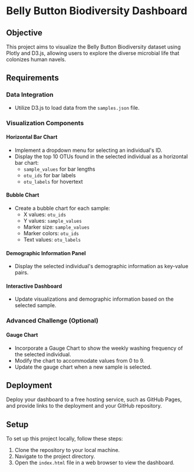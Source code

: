 # Belly Button Biodiversity Dashboard

## Objective

This project aims to visualize the Belly Button Biodiversity dataset using Plotly and D3.js, allowing users to explore the diverse microbial life that colonizes human navels.

## Requirements

### Data Integration

- Utilize D3.js to load data from the `samples.json` file.

### Visualization Components

#### Horizontal Bar Chart

- Implement a dropdown menu for selecting an individual's ID.
- Display the top 10 OTUs found in the selected individual as a horizontal bar chart:
  - `sample_values` for bar lengths
  - `otu_ids` for bar labels
  - `otu_labels` for hovertext

#### Bubble Chart

- Create a bubble chart for each sample:
  - X values: `otu_ids`
  - Y values: `sample_values`
  - Marker size: `sample_values`
  - Marker colors: `otu_ids`
  - Text values: `otu_labels`

#### Demographic Information Panel

- Display the selected individual's demographic information as key-value pairs.

#### Interactive Dashboard

- Update visualizations and demographic information based on the selected sample.

### Advanced Challenge (Optional)

#### Gauge Chart

- Incorporate a Gauge Chart to show the weekly washing frequency of the selected individual.
- Modify the chart to accommodate values from 0 to 9.
- Update the gauge chart when a new sample is selected.

## Deployment

Deploy your dashboard to a free hosting service, such as GitHub Pages, and provide links to the deployment and your GitHub repository.

## Setup

To set up this project locally, follow these steps:

1. Clone the repository to your local machine.
2. Navigate to the project directory.
3. Open the `index.html` file in a web browser to view the dashboard.